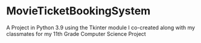# MovieTicketBookingSystem
A Project in Python 3.9 using the Tkinter module I co-created along with my classmates for my 11th Grade Computer Science Project
